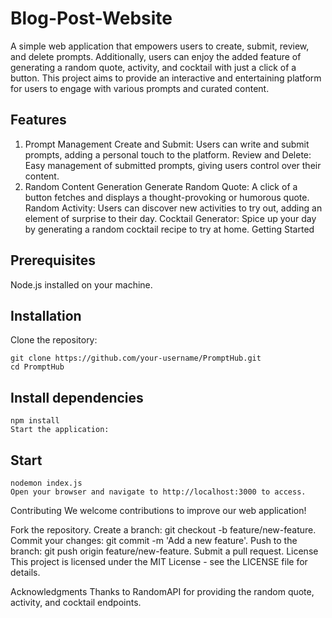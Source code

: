 # Blog-Post-Website
A simple web application that empowers users to create, submit, review, and delete prompts. Additionally, users can enjoy the added feature of generating a random quote, activity, and cocktail with just a click of a button. This project aims to provide an interactive and entertaining platform for users to engage with various prompts and curated content.

## Features
1. Prompt Management
Create and Submit: Users can write and submit prompts, adding a personal touch to the platform.
Review and Delete: Easy management of submitted prompts, giving users control over their content.
2. Random Content Generation
Generate Random Quote: A click of a button fetches and displays a thought-provoking or humorous quote.
Random Activity: Users can discover new activities to try out, adding an element of surprise to their day.
Cocktail Generator: Spice up your day by generating a random cocktail recipe to try at home.
Getting Started
## Prerequisites
Node.js installed on your machine.

## Installation
Clone the repository:
```
git clone https://github.com/your-username/PromptHub.git
cd PromptHub
```
## Install dependencies
```
npm install
Start the application:
```
## Start
```
nodemon index.js
Open your browser and navigate to http://localhost:3000 to access.
```

Contributing
We welcome contributions to improve our web application!

Fork the repository.
Create a branch: git checkout -b feature/new-feature.
Commit your changes: git commit -m 'Add a new feature'.
Push to the branch: git push origin feature/new-feature.
Submit a pull request.
License
This project is licensed under the MIT License - see the LICENSE file for details.

Acknowledgments
Thanks to RandomAPI for providing the random quote, activity, and cocktail endpoints.
